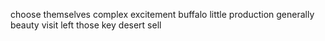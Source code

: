 choose themselves complex excitement buffalo little production generally beauty visit left those key desert sell